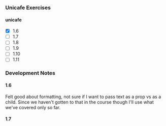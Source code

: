 ### Unicafe Exercises

#### unicafe
- [x] 1.6
- [ ] 1.7
- [ ] 1.8
- [ ] 1.9
- [ ] 1.10
- [ ] 1.11

### Development Notes

#### 1.6
Felt good about formatting, not sure if I want to pass text as a prop vs as a child. Since we haven't gotten to that in the course though I'll use what we've covered only so far.

#### 1.7
